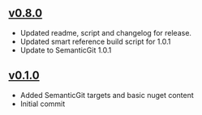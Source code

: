## [v0.8.0](https://github.com/kzu/SmartReferences/releases/tag/v0.8.0)
- Updated readme, script and changelog for release.
- Updated smart reference build script for 1.0.1
- Update to SemanticGit 1.0.1

## [v0.1.0](https://github.com/kzu/SmartReferences/releases/tag/v0.1.0)
- Added SemanticGit targets and basic nuget content
- Initial commit

